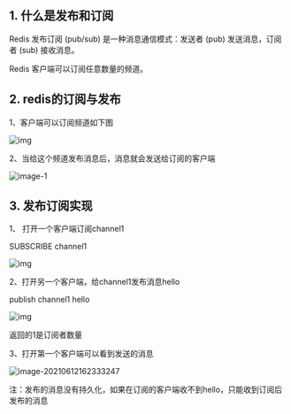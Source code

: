 ## 1. 什么是发布和订阅

Redis 发布订阅 (pub/sub) 是一种消息通信模式：发送者 (pub) 发送消息，订阅者 (sub) 接收消息。

Redis 客户端可以订阅任意数量的频道。

## 2. redis的订阅与发布

1、客户端可以订阅频道如下图

![img](file:///C:\Users\Admin\AppData\Local\Temp\ksohtml25892\wps1.jpg) 

2、当给这个频道发布消息后，消息就会发送给订阅的客户端



![image-1](C:\Users\Admin\AppData\Roaming\Typora\typora-user-images\image-20210612162500215.png)



## 3. 发布订阅实现

1、 打开一个客户端订阅channel1

SUBSCRIBE channel1

![img](file:///C:\Users\Admin\AppData\Local\Temp\ksohtml25892\wps3.jpg) 

2、打开另一个客户端，给channel1发布消息hello

publish channel1 hello

![img](file:///C:\Users\Admin\AppData\Local\Temp\ksohtml25892\wps4.jpg) 

返回的1是订阅者数量

3、打开第一个客户端可以看到发送的消息

![image-20210612162333247](file:///C:\Users\Admin\AppData\Roaming\Typora\typora-user-images\image-20210612162333247.png)



注：发布的消息没有持久化，如果在订阅的客户端收不到hello，只能收到订阅后发布的消息